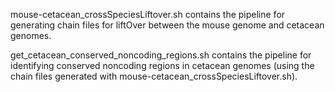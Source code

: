 mouse-cetacean_crossSpeciesLiftover.sh contains the pipeline for generating chain files for liftOver between the mouse genome and cetacean genomes.

get_cetacean_conserved_noncoding_regions.sh contains the pipeline for identifying conserved noncoding regions in cetacean genomes (using the chain files generated with mouse-cetacean_crossSpeciesLiftover.sh).
